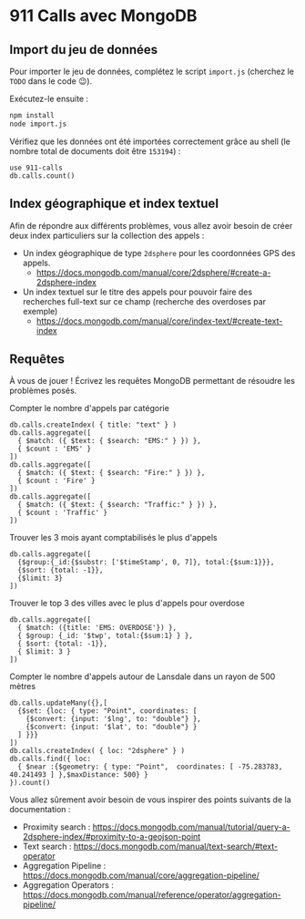 # 911 Calls avec MongoDB

## Import du jeu de données

Pour importer le jeu de données, complétez le script `import.js` (cherchez le `TODO` dans le code :wink:).

Exécutez-le ensuite :

```bash
npm install
node import.js
```

Vérifiez que les données ont été importées correctement grâce au shell (le nombre total de documents doit être `153194`) :

```shell
use 911-calls
db.calls.count()
```

## Index géographique et index textuel

Afin de répondre aux différents problèmes, vous allez avoir besoin de créer deux index particuliers sur la collection des appels :

* Un index géographique de type `2dsphere` pour les coordonnées GPS des appels.
  * https://docs.mongodb.com/manual/core/2dsphere/#create-a-2dsphere-index
* Un index textuel sur le titre des appels pour pouvoir faire des recherches full-text sur ce champ (recherche des overdoses par exemple)
  * https://docs.mongodb.com/manual/core/index-text/#create-text-index

## Requêtes

À vous de jouer ! Écrivez les requêtes MongoDB permettant de résoudre les problèmes posés.

Compter le nombre d'appels par catégorie

```shell
db.calls.createIndex( { title: "text" } )
db.calls.aggregate([
  { $match: ({ $text: { $search: "EMS:" } }) },
  { $count : 'EMS' }
])
db.calls.aggregate([
  { $match: ({ $text: { $search: "Fire:" } }) },
  { $count : 'Fire' }
])
db.calls.aggregate([
  { $match: ({ $text: { $search: "Traffic:" } }) },
  { $count : 'Traffic' }
])
```

Trouver les 3 mois ayant comptabilisés le plus d'appels

```shell
db.calls.aggregate([
  {$group:{_id:{$substr: ['$timeStamp', 0, 7]}, total:{$sum:1}}},
  {$sort: {total: -1}},
  {$limit: 3}
])
```

Trouver le top 3 des villes avec le plus d'appels pour overdose

```shell
db.calls.aggregate([
  { $match: ({title: 'EMS: OVERDOSE'}) },
  { $group: {_id: '$twp', total:{$sum:1} } },
  { $sort: {total: -1}},
  { $limit: 3 }
])
```

Compter le nombre d'appels autour de Lansdale dans un rayon de 500 mètres

```shell
db.calls.updateMany({},[
  {$set: {loc: { type: "Point", coordinates: [
    {$convert: {input: '$lng', to: "double"} },
    {$convert: {input: '$lat', to: "double"} }
  ] }}}
])
db.calls.createIndex( { loc: "2dsphere" } )
db.calls.find({ loc:
  { $near :{$geometry: { type: "Point",  coordinates: [ -75.283783, 40.241493 ] },$maxDistance: 500} }
}).count()
```

Vous allez sûrement avoir besoin de vous inspirer des points suivants de la documentation :

* Proximity search : https://docs.mongodb.com/manual/tutorial/query-a-2dsphere-index/#proximity-to-a-geojson-point
* Text search : https://docs.mongodb.com/manual/text-search/#text-operator
* Aggregation Pipeline : https://docs.mongodb.com/manual/core/aggregation-pipeline/
* Aggregation Operators : https://docs.mongodb.com/manual/reference/operator/aggregation-pipeline/
